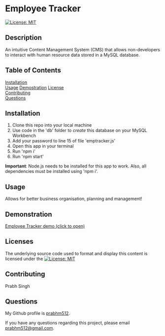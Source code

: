 # Employee Tracker

[![License: MIT](https://img.shields.io/badge/License-MIT-yellow.svg)](https://opensource.org/licenses/MIT)

## Description

An intuitive Content Management System (CMS) that allows non-developers to interact with human resource data stored in a MySQL database.

## Table of Contents

[Installation](#installation)  
[Usage](#usage)
[Demostration](#demonstration)
[License](#licenses)  
[Contributing](#contributing)  
[Questions](#questions)

## Installation

1. Clone this repo into your local machine
2. Use code in the 'db' folder to _create_ this database on your MySQL Workbench
3. Add your password to line 15 of file 'emptracker.js'
4. Open this app in your terminal
5. Run 'npm i'
6. Run 'npm start'

**Important**: Node.js needs to be installed for this app to work. Also, all dependencies must be installed using 'npm i'.

## Usage

Allows for better business organisation, planning and management!

## Demonstration

<a href="https://drive.google.com/file/d/1XOWjQuRgM_F00Mw3ydrfIzgJo6np5qRm/view?usp=sharing">Employee Tracker demo (click to open)</a>

## Licenses

The underlying source code used to format and display this content is licensed under the [![License: MIT](https://img.shields.io/badge/License-MIT-yellow.svg)](https://opensource.org/licenses/MIT)

## Contributing

Prabh Singh

## Questions

My Github profile is <a href="https://github.com/prabhm512">prabhm512</a>.

If you have any questions regarding this project, please email prabhm512@gmail.com.
